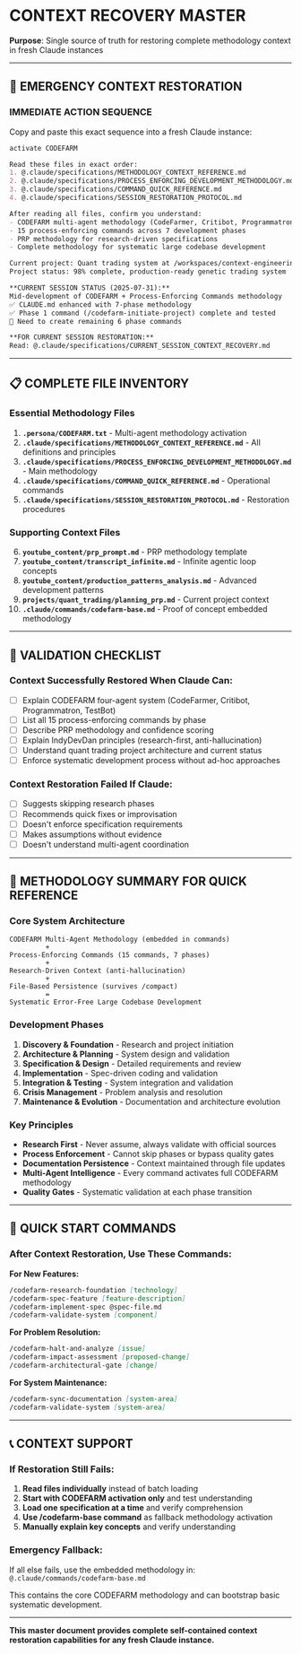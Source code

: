 # CONTEXT RECOVERY MASTER
**Purpose**: Single source of truth for restoring complete methodology context in fresh Claude instances

---

## 🚨 EMERGENCY CONTEXT RESTORATION

### **IMMEDIATE ACTION SEQUENCE**
Copy and paste this exact sequence into a fresh Claude instance:

```markdown
activate CODEFARM

Read these files in exact order:
1. @.claude/specifications/METHODOLOGY_CONTEXT_REFERENCE.md
2. @.claude/specifications/PROCESS_ENFORCING_DEVELOPMENT_METHODOLOGY.md  
3. @.claude/specifications/COMMAND_QUICK_REFERENCE.md
4. @.claude/specifications/SESSION_RESTORATION_PROTOCOL.md

After reading all files, confirm you understand:
- CODEFARM multi-agent methodology (CodeFarmer, Critibot, Programmatron, TestBot)
- 15 process-enforcing commands across 7 development phases
- PRP methodology for research-driven specifications
- Complete methodology for systematic large codebase development

Current project: Quant trading system at /workspaces/context-engineering-intro/projects/quant_trading/
Project status: 98% complete, production-ready genetic trading system

**CURRENT SESSION STATUS (2025-07-31):**
Mid-development of CODEFARM + Process-Enforcing Commands methodology
✅ CLAUDE.md enhanced with 7-phase methodology  
✅ Phase 1 command (/codefarm-initiate-project) complete and tested
🚧 Need to create remaining 6 phase commands

**FOR CURRENT SESSION RESTORATION:**
Read: @.claude/specifications/CURRENT_SESSION_CONTEXT_RECOVERY.md
```

---

## 📋 COMPLETE FILE INVENTORY

### **Essential Methodology Files**
1. **`.persona/CODEFARM.txt`** - Multi-agent methodology activation
2. **`.claude/specifications/METHODOLOGY_CONTEXT_REFERENCE.md`** - All definitions and principles
3. **`.claude/specifications/PROCESS_ENFORCING_DEVELOPMENT_METHODOLOGY.md`** - Main methodology
4. **`.claude/specifications/COMMAND_QUICK_REFERENCE.md`** - Operational commands
5. **`.claude/specifications/SESSION_RESTORATION_PROTOCOL.md`** - Restoration procedures

### **Supporting Context Files**
6. **`youtube_content/prp_prompt.md`** - PRP methodology template
7. **`youtube_content/transcript_infinite.md`** - Infinite agentic loop concepts
8. **`youtube_content/production_patterns_analysis.md`** - Advanced development patterns
9. **`projects/quant_trading/planning_prp.md`** - Current project context
10. **`.claude/commands/codefarm-base.md`** - Proof of concept embedded methodology

---

## 🎯 VALIDATION CHECKLIST

### **Context Successfully Restored When Claude Can:**
- [ ] Explain CODEFARM four-agent system (CodeFarmer, Critibot, Programmatron, TestBot)
- [ ] List all 15 process-enforcing commands by phase
- [ ] Describe PRP methodology and confidence scoring
- [ ] Explain IndyDevDan principles (research-first, anti-hallucination)
- [ ] Understand quant trading project architecture and current status
- [ ] Enforce systematic development process without ad-hoc approaches

### **Context Restoration Failed If Claude:**
- [ ] Suggests skipping research phases
- [ ] Recommends quick fixes or improvisation
- [ ] Doesn't enforce specification requirements
- [ ] Makes assumptions without evidence
- [ ] Doesn't understand multi-agent coordination

---

## 🔄 METHODOLOGY SUMMARY FOR QUICK REFERENCE

### **Core System Architecture**
```
CODEFARM Multi-Agent Methodology (embedded in commands)
         +
Process-Enforcing Commands (15 commands, 7 phases)  
         +
Research-Driven Context (anti-hallucination)
         +
File-Based Persistence (survives /compact)
         =
Systematic Error-Free Large Codebase Development
```

### **Development Phases**
1. **Discovery & Foundation** - Research and project initiation
2. **Architecture & Planning** - System design and validation
3. **Specification & Design** - Detailed requirements and review
4. **Implementation** - Spec-driven coding and validation
5. **Integration & Testing** - System integration and validation
6. **Crisis Management** - Problem analysis and resolution
7. **Maintenance & Evolution** - Documentation and architecture evolution

### **Key Principles**
- **Research First** - Never assume, always validate with official sources
- **Process Enforcement** - Cannot skip phases or bypass quality gates
- **Documentation Persistence** - Context maintained through file updates
- **Multi-Agent Intelligence** - Every command activates full CODEFARM methodology
- **Quality Gates** - Systematic validation at each phase transition

---

## 🚀 QUICK START COMMANDS

### **After Context Restoration, Use These Commands:**

**For New Features:**
```markdown
/codefarm-research-foundation [technology]
/codefarm-spec-feature [feature-description]  
/codefarm-implement-spec @spec-file.md
/codefarm-validate-system [component]
```

**For Problem Resolution:**
```markdown
/codefarm-halt-and-analyze [issue]
/codefarm-impact-assessment [proposed-change]
/codefarm-architectural-gate [change]
```

**For System Maintenance:**
```markdown
/codefarm-sync-documentation [system-area]
/codefarm-validate-system [system-area]
```

---

## 📞 CONTEXT SUPPORT

### **If Restoration Still Fails:**
1. **Read files individually** instead of batch loading
2. **Start with CODEFARM activation only** and test understanding
3. **Load one specification at a time** and verify comprehension
4. **Use /codefarm-base command** as fallback methodology activation
5. **Manually explain key concepts** and verify understanding

### **Emergency Fallback:**
If all else fails, use the embedded methodology in:
`@.claude/commands/codefarm-base.md`

This contains the core CODEFARM methodology and can bootstrap basic systematic development.

---

**This master document provides complete self-contained context restoration capabilities for any fresh Claude instance.**